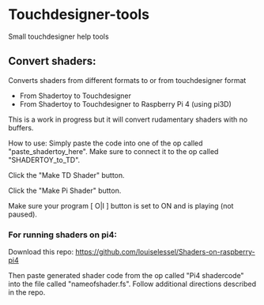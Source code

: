 # Touchdesigner-tools
Small touchdesigner help tools


## Convert shaders:
Converts shaders from different formats to or from touchdesigner format
- From Shadertoy to Touchdesigner
- From Shadertoy to Touchdesigner to Raspberry Pi 4 (using pi3D)

This is a work in progress but it will convert rudamentary shaders with no buffers.

How to use:
Simply paste the code into one of the op called "paste_shadertoy_here".
Make sure to connect it to the op called "SHADERTOY_to_TD".

Click the "Make TD Shader" button.

Click the "Make Pi Shader" button.

Make sure your program [ O|I ] button is set to ON and is playing (not paused).


### For running shaders on pi4: 
Download this repo: https://github.com/louiselessel/Shaders-on-raspberry-pi4

Then paste generated shader code from the op called "Pi4 shadercode" into the file called "nameofshader.fs".
Follow additional directions described in the repo.
